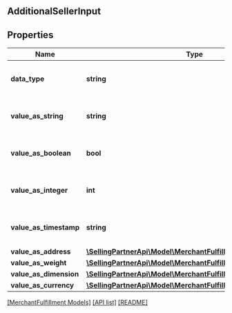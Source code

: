 ## AdditionalSellerInput

## Properties

Name | Type | Description | Notes
------------ | ------------- | ------------- | -------------
**data_type** | **string** | The data type of the additional information. | [optional]
**value_as_string** | **string** | The value when the data type is string. | [optional]
**value_as_boolean** | **bool** | The value when the data type is boolean. | [optional]
**value_as_integer** | **int** | The value when the data type is integer. | [optional]
**value_as_timestamp** | **string** | A timestamp in ISO 8601 format. | [optional]
**value_as_address** | [**\SellingPartnerApi\Model\MerchantFulfillment\Address**](Address.md) |  | [optional]
**value_as_weight** | [**\SellingPartnerApi\Model\MerchantFulfillment\Weight**](Weight.md) |  | [optional]
**value_as_dimension** | [**\SellingPartnerApi\Model\MerchantFulfillment\Length**](Length.md) |  | [optional]
**value_as_currency** | [**\SellingPartnerApi\Model\MerchantFulfillment\CurrencyAmount**](CurrencyAmount.md) |  | [optional]

[[MerchantFulfillment Models]](../) [[API list]](../../Api) [[README]](../../../README.md)
